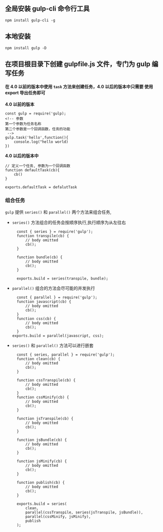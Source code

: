 ## 全局安装 gulp-cli 命令行工具

`npm install gulp-cli -g`

## 本地安装

`npm install gulp -D`

## 在项目根目录下创建 gulpfile.js 文件，专门为 gulp 编写任务

#### 在 4.0 以前的版本中使用 `task` 方法来创建任务，4.0 以后的版本中只需要 使用 export 导出任务即可

**4.0 以前的版本**

```
const gulp = require('gulp);
<!-- 参数
第一个参数为任务名称
第二个参数是一个回调函数，任务的功能
 -->
gulp.task('hello',function(){
    console.log("hello world)
})
```

**4.0 以后的版本中**

```
// 定义一个任务, 参数为一个回调函数
function defaultTask(cb){
    cb()
}

exports.defaultTask = defalutTask
```

### 组合任务

`gulp` 提供 `series()` 和 `parallel()` 两个方法来组合任务,

- `series()` 方法组合的任务会按顺序执行,执行顺序为从左往右

  ```
    const { series } = require('gulp');
    function transpile(cb) {
        // body omitted
        cb();
    }

    function bundle(cb) {
        // body omitted
        cb();
    }

    exports.build = series(transpile, bundle);
  ```

* `parallel()` 组合的方法会尽可能的并发执行

  ```
    const { parallel } = require('gulp');
    function javascript(cb) {
        // body omitted
        cb();
    }
    function css(cb) {
        // body omitted
        cb();
    }
  exports.build = parallel(javascript, css);
  ```

- `series()` 和 `parallel()` 方法可以进行嵌套

  ```
    const { series, parallel } = require('gulp');
    function clean(cb) {
        // body omitted
        cb();
    }

    function cssTranspile(cb) {
        // body omitted
        cb();
    }
    function cssMinify(cb) {
        // body omitted
        cb();
    }

    function jsTranspile(cb) {
        // body omitted
        cb();
    }

    function jsBundle(cb) {
        // body omitted
        cb();
    }

    function jsMinify(cb) {
        // body omitted
        cb();
    }

    function publish(cb) {
        // body omitted
        cb();
    }

    exports.build = series(
        clean,
        parallel(cssTranspile, series(jsTranspile, jsBundle)),
        parallel(cssMinify, jsMinify),
        publish
    );

  ```
